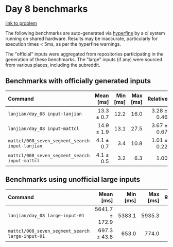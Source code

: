 # Day 8 benchmarks

[link to problem](http://adventofcode.com/2021/day/8)

The following benchmarks are auto-generated via [hyperfine](https://github.com/sharkdp/hyperfine) by a ci system running on shared hardware. Results may be inaccurate, particularly for execution times < 5ms, as per the hyperfine warnings.

The "official" inputs were aggregated from repositories participating in the generation of these benchmarks. The "large" inputs (if any) were sourced from various places, including the subreddit.

## Benchmarks with officially generated inputs
| Command | Mean [ms] | Min [ms] | Max [ms] | Relative |
|:---|---:|---:|---:|---:|
| `lanjian/day_08 input-lanjian` | 13.3 ± 0.7 | 12.2 | 16.0 | 3.28 ± 0.46 |
| `lanjian/day_08 input-mattcl` | 14.9 ± 1.9 | 13.1 | 27.5 | 3.67 ± 0.67 |
| `mattcl/008_seven_segment_search input-lanjian` | 4.1 ± 0.7 | 3.4 | 10.8 | 1.01 ± 0.22 |
| `mattcl/008_seven_segment_search input-mattcl` | 4.1 ± 0.5 | 3.2 | 6.3 | 1.00 |
## Benchmarks using unofficial large inputs
| Command | Mean [ms] | Min [ms] | Max [ms] | Relative |
|:---|---:|---:|---:|---:|
| `lanjian/day_08 large-input-01` | 5641.7 ± 172.9 | 5383.1 | 5935.3 | 8.09 ± 0.57 |
| `mattcl/008_seven_segment_search large-input-01` | 697.3 ± 43.8 | 653.0 | 774.0 | 1.00 |
